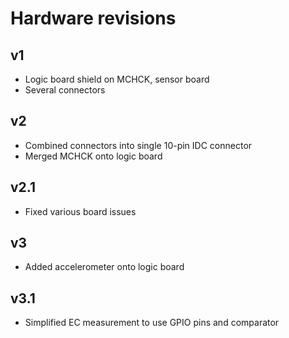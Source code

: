 # Hardware revisions

## v1

 * Logic board shield on MCHCK, sensor board
 * Several connectors

## v2

 * Combined connectors into single 10-pin IDC connector
 * Merged MCHCK onto logic board

## v2.1

 * Fixed various board issues

## v3

 * Added accelerometer onto logic board

## v3.1

 * Simplified EC measurement to use GPIO pins and comparator
